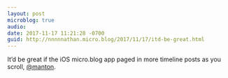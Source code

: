 ```yaml
---
layout: post
microblog: true
audio: 
date: 2017-11-17 11:21:28 -0700
guid: http://nnnnnathan.micro.blog/2017/11/17/itd-be-great.html
---
```

It’d be great if the iOS micro.blog app paged in more timeline posts as you scroll, [@manton](https://micro.blog/manton). 
